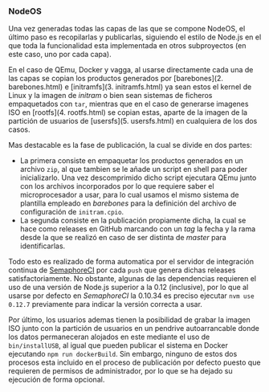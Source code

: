 ### NodeOS

Una vez generadas todas las capas de las que se compone NodeOS, el último paso
es recopilarlas y publicarlas, siguiendo el estilo de Node.js en el que toda la
funcionalidad esta implementada en otros subproyectos (en este caso, uno por
cada capa).

En el caso de QEmu, Docker y vagga, al usarse directamente cada una de las capas
se copian los productos generados por [barebones](2. barebones.html) e
[initramfs](3. initramfs.html) ya sean estos el kernel de Linux y la imagen de
*initram* o bien sean sistemas de ficheros empaquetados con `tar`, mientras que
en el caso de generarse imagenes ISO en [rootfs](4. rootfs.html) se copian estas,
aparte de la imagen de la partición de usuarios de [usersfs](5. usersfs.html) en
cualquiera de los dos casos.

Mas destacable es la fase de publicación, la cual se divide en dos partes:

* La primera consiste en empaquetar los productos generados en un archivo `zip`,
  al que tambien se le añade un script en shell para poder inicializarlo. Una
  vez descomprimido dicho script ejecutara QEmu junto con los archivos
  incorporados por lo que requiere saber el microprocesador a usar, para lo cual
  usamos el mismo sistema de plantilla empleado en *barebones* para la
  definición del archivo de configuración de `initram.cpio`.
* La segunda consiste en la publicación propiamente dicha, la cual se hace como
  releases en GitHub marcando con un *tag* la fecha y la rama desde la que se
  realizó en caso de ser distinta de *master* para identificarlas.

Todo esto es realizado de forma automatica por el servidor de integración
continua de [SemaphoreCI]() por cada `push` que genera dichas releases
satisfactoriamente. No obstante, algunas de las dependencias requieren el uso de
una versión de Node.js superior a la 0.12 (inclusive), por lo que al usarse por
defecto en *SemaphoreCI* la 0.10.34 es preciso ejecutar `nvm use 0.12.7`
previamente para indicar la versión correcta a usar.

Por último, los usuarios ademas tienen la posibilidad de grabar la imagen ISO
junto con la partición de usuarios en un pendrive autoarrancable donde los datos
permaneceran alojados en este mediante el uso de `bin/installUSB`, al igual que
pueden publicar el sistema en Docker ejecutando `npm run dockerBuild`. Sin
embargo, ninguno de estos dos procesos esta incluido en el proceso de
publicación por defecto puesto que requieren de permisos de administrador, por
lo que se ha dejado su ejecución de forma opcional.
